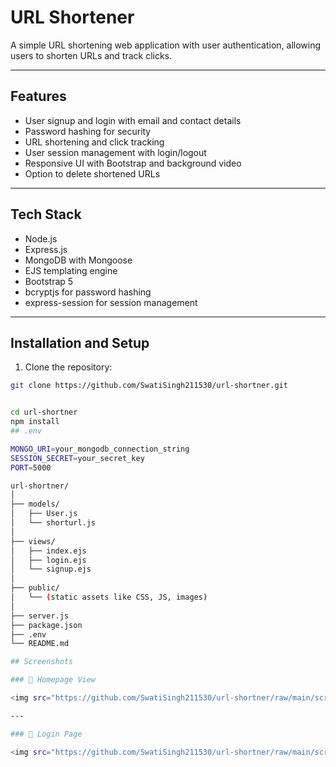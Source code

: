 # URL Shortener

A simple URL shortening web application with user authentication, allowing users to shorten URLs and track clicks.

---

## Features

- User signup and login with email and contact details
- Password hashing for security
- URL shortening and click tracking
- User session management with login/logout
- Responsive UI with Bootstrap and background video
- Option to delete shortened URLs

---

## Tech Stack

- Node.js
- Express.js
- MongoDB with Mongoose
- EJS templating engine
- Bootstrap 5
- bcryptjs for password hashing
- express-session for session management

---

## Installation and Setup

1. Clone the repository:

```bash
git clone https://github.com/SwatiSingh211530/url-shortner.git


cd url-shortner
npm install
## .env

MONGO_URI=your_mongodb_connection_string
SESSION_SECRET=your_secret_key
PORT=5000

url-shortner/
│
├── models/
│   ├── User.js
│   └── shorturl.js
│
├── views/
│   ├── index.ejs
│   ├── login.ejs
│   └── signup.ejs
│
├── public/
│   └── (static assets like CSS, JS, images)
│
├── server.js
├── package.json
├── .env
└── README.md

## Screenshots

### 🔹 Homepage View

<img src="https://github.com/SwatiSingh211530/url-shortner/raw/main/screen_short/homepage.png" alt="Homepage">

---

### 🔹 Login Page

<img src="https://github.com/SwatiSingh211530/url-shortner/raw/main/screen_short/loginpage.png"alt="Login Page">



